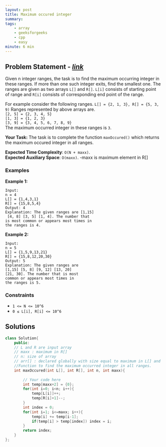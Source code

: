 ```yaml
---
layout: post
title: Maximum occured integer
summary:
tags:
    - array
    - geeksforgeeks
    - cpp
    - easy
minute: 6 min
---
```


## Problem Statement - [*link*](https://practice.geeksforgeeks.org/problems/maximum-occured-integer4602/1/#)  

Given n integer ranges, the task is to find the maximum occurring integer in these ranges. If more than one such integer exits, find the smallest one. The ranges are given as two arrays `L[]` and `R[]`.  `L[i]` consists of starting point of range and `R[i]` consists of corresponding end point of the range.

For example consider the following ranges.
`L[] = {2, 1, 3}, R[] = {5, 3, 9)`
Ranges represented by above arrays are.   
`[2, 5] = {2, 3, 4, 5}`   
`[1, 3] = {1, 2, 3}`    
`[3, 9] = {3, 4, 5, 6, 7, 8, 9}`   
The maximum occurred integer in these ranges is `3`.


**Your Task:** 
The task is to complete the function `maxOccured()` which returns the maximum occured integer in all ranges.

**Expected Time Complexity**: `O(N + maxx)`.     
**Expected Auxiliary Space**: `O(maxx)`. -maxx is maximum element in R[]


### Examples

**Example 1:**   
```
Input:
n = 4
L[] = {1,4,3,1}
R[] = {15,8,5,4}
Output: 4
Explanation: The given ranges are [1,15]
 [4, 8] [3, 5] [1, 4]. The number that 
is most common or appears most times in 
the ranges is 4.
```

**Example 2:**   
```
Input:
n = 5
L[] = {1,5,9,13,21}
R[] = {15,8,12,20,30}
Output: 5
Explanation: The given ranges are 
[1,15] [5, 8] [9, 12] [13, 20] 
[21, 30]. The number that is most 
common or appears most times in 
the ranges is 5.
```

### Constraints

+ `1 <= N <= 10^6`
+ `0 ≤ L[i], R[i] <= 10^6`

## Solutions

```cpp
class Solution{
    public:
    // L and R are input array
    // maxx : maximum in R[]
    // n: size of array
    // arr[] : declared globally with size equal to maximum in L[] and R[]
    //Function to find the maximum occurred integer in all ranges.
    int maxOccured(int L[], int R[], int n, int maxx){
    
        // Your code here
        int temp[maxx+2] = {0};
        for(int i=0; i<n; i++){
            temp[L[i]]++;
            temp[R[i]+1]--;
        }
        int index = 0;
        for(int i=1; i<=maxx; i++){
            temp[i] += temp[i-1];
            if(temp[i] > temp[index]) index = i;
        }
        return index;
    }
};
```

